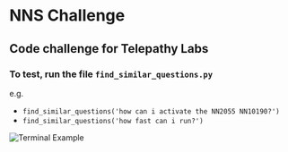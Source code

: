 # NNS Challenge
## Code challenge for Telepathy Labs  

### To test, run the file `find_similar_questions.py`

e.g.  
- `find_similar_questions('how can i activate the NN2055 NN10190?')` 
- `find_similar_questions('how fast can i run?')`

![Terminal Example](https://ibb.co/v4M0kd5)